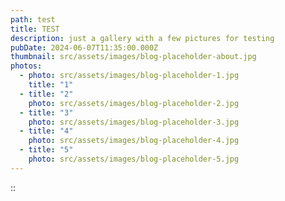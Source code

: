 ```yaml
---
path: test
title: TEST
description: just a gallery with a few pictures for testing
pubDate: 2024-06-07T11:35:00.000Z
thumbnail: src/assets/images/blog-placeholder-about.jpg
photos:
  - photo: src/assets/images/blog-placeholder-1.jpg
    title: "1"
  - title: "2"
    photo: src/assets/images/blog-placeholder-2.jpg
  - title: "3"
    photo: src/assets/images/blog-placeholder-3.jpg
  - title: "4"
    photo: src/assets/images/blog-placeholder-4.jpg
  - title: "5"
    photo: src/assets/images/blog-placeholder-5.jpg
---
```

::
